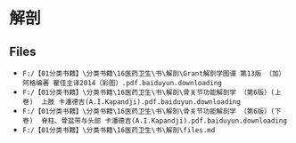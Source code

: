 # 解剖

## Files

- `F:/【01分类书籍】\分类书籍\16医药卫生\书\解剖\Grant解剖学图谱 第13版 （加）阿格编著 瞿佳主译2014（彩图）.pdf.baiduyun.downloading`
- `F:/【01分类书籍】\分类书籍\16医药卫生\书\解剖\骨关节功能解剖学 （第6版）(上卷)  上肢 卡潘德吉(A.I.Kapandji).pdf.baiduyun.downloading`
- `F:/【01分类书籍】\分类书籍\16医药卫生\书\解剖\骨关节功能解剖学 （第6版）(下卷)  脊柱、骨盆带与头部 卡潘德吉(A.I.Kapandji).pdf.baiduyun.downloading`
- `F:/【01分类书籍】\分类书籍\16医药卫生\书\解剖\files.md`

